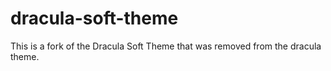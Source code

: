 # dracula-soft-theme

This is a fork of the Dracula Soft Theme that was removed from the dracula theme.